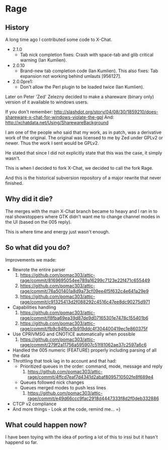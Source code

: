 Rage
====

History
-------

A long time ago I contributed some code to X-Chat.

* 2.1.0
	- Tab nick completion fixes: Crash with space-tab and glib critical warning (Ian Kumlien).
* 2.0.10
	- Brand-new tab completion code (Ian Kumlien). This also fixes: Tab expansion not working behind umlauts [956127].
* 2.0.0pre1:
	- Don't allow the Perl plugin to be loaded twice (Ian Kumlien).

Later on Peter 'Zed' Zelezny  decided to make a shareware (binary only) version of it available to windows users.

If you don't remember: http://slashdot.org/story/04/08/30/1859210/does-shareware-x-chat-for-windows-violate-the-gpl
And: http://xchatdata.net/Using/SharewareBackground

I am one of the people who said that my work, as in patch, was a derivative work of the original.
The original was licensed to me by Zed under GPLv2 or newer. Thus the work I sent would be GPLv2.

He stated that since I did not explicitly state that this was the case, it simply wasn't.

This is when I decided to fork X-Chat, we decided to call the fork Rage.

And this is the historical subversion repository of a major rewrite that never finished.

Why did it die?
---------------

The merges with the main X-Chat branch became to heavy and I ran in to real showstoppers
where GTK didn't want me to change channel modes in the UI (based on the 005 reply).

This is where time and energy just wasn't enough.

So what did you do?
-------------------

Improvements we made:
* Rewrote the entire parser
  1. https://github.com/pomac303/attic-rage/commit/8169695054ee789a16299c7123e22f471c655449
  2. https://github.com/pomac303/attic-rage/commit/76a501401a8d9a73cf09ee4f5f632c4e641a29e9
  3. https://github.com/pomac303/attic-rage/commit/c91325413d2f088292c4516c47ee8dc90275d971
* Capabilities handling
  1. https://github.com/pomac303/attic-rage/commit/f8fba69ea39d87de9d07165301e7478c155401b6
  2. https://github.com/pomac303/attic-rage/commit/fb9c94fbce1b919ddc4f304400419ec1e860375f
* Use CPRIVMSG and CNOTICE automatically when possible
  1. https://github.com/pomac303/attic-rage/commit/279f2a11756a595907c51f81062ae37c2597a6c6
* Handled the 005 numeric (FEATURE) properly including parsing of all the data
* Throttling that took lag in to account and that had:
  - Prioritized queues in the order: command, mode, message and reply
    1. https://github.com/pomac303/attic-rage/commit/4ffcd7eaf7d4341d2abaf8095710502fe8f689e4
  - Queues followed nick changes
  - Queues merged modes to push less lines
    1. https://github.com/pomac303/attic-rage/commit/e49d66ccc9fac2918d4447333f8d2f0deb332886
* CTCP v2 compliance
* And more things - Look at the code, remind me... =)

What could happen now?
----------------------

I have been toying with the idea of porting a lot of this to irssi but it hasn't happend so far.

